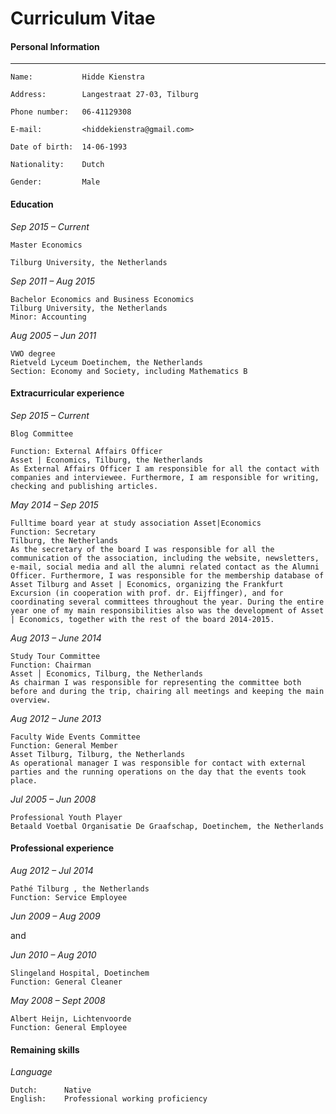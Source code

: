 
Curriculum Vitae
=====

#### Personal Information

---

	Name:			Hidde Kienstra
					
	Address:		Langestraat 27-03, Tilburg
 
	Phone number:	06-41129308

	E-mail:			<hiddekienstra@gmail.com> 

	Date of birth:	14-06-1993

	Nationality:	Dutch

	Gender:			Male
	

#### Education

*Sep 2015 – Current*	
	
	Master Economics
	
	Tilburg University, the Netherlands
			
*Sep 2011 – Aug 2015*	
	
	Bachelor Economics and Business Economics
	Tilburg University, the Netherlands
	Minor: Accounting

*Aug 2005 – Jun 2011*	
	
	VWO degree
	Rietveld Lyceum Doetinchem, the Netherlands
	Section: Economy and Society, including Mathematics B


#### Extracurricular experience

*Sep 2015 – Current*	

	Blog Committee
			
	Function: External Affairs Officer
	Asset | Economics, Tilburg, the Netherlands
	As External Affairs Officer I am responsible for all the contact with companies and interviewee. Furthermore, I am responsible for writing, checking and publishing articles. 

*May 2014 – Sep 2015* 

	Fulltime board year at study association Asset|Economics
	Function: Secretary			
	Tilburg, the Netherlands
	As the secretary of the board I was responsible for all the communication of the association, including the website, newsletters, e-mail, social media and all the alumni related contact as the Alumni Officer. Furthermore, I was responsible for the membership database of Asset Tilburg and Asset | Economics, organizing the Frankfurt Excursion (in cooperation with prof. dr. Eijffinger), and for coordinating several committees throughout the year. During the entire year one of my main responsibilities also was the development of Asset | Economics, together with the rest of the board 2014-2015. 

*Aug 2013 – June 2014*	
	
	Study Tour Committee
	Function: Chairman 
	Asset │ Economics, Tilburg, the Netherlands
	As chairman I was responsible for representing the committee both before and during the trip, chairing all meetings and keeping the main overview. 

*Aug 2012 – June 2013*	
		
	Faculty Wide Events Committee
	Function: General Member
	Asset Tilburg, Tilburg, the Netherlands
	As operational manager I was responsible for contact with external parties and the running operations on the day that the events took place. 

*Jul 2005 – Jun 2008*	
	
	Professional Youth Player 
	Betaald Voetbal Organisatie De Graafschap, Doetinchem, the Netherlands


#### Professional experience

*Aug 2012 – Jul 2014* 	
	
	Pathé Tilburg , the Netherlands
	Function: Service Employee

*Jun 2009 – Aug 2009*
	
and
			
*Jun 2010 – Aug 2010*

	Slingeland Hospital, Doetinchem
	Function: General Cleaner

*May 2008 – Sept 2008*	

	Albert Heijn, Lichtenvoorde
	Function: General Employee


#### Remaining skills

*Language*	
		
	Dutch:		Native	
	English:	Professional working proficiency


